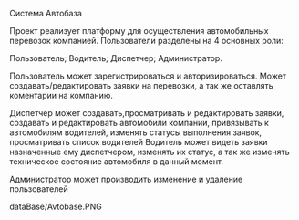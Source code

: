 Система Автобаза

Проект реализует платформу для осуществления автомобильных перевозок компанией. Пользователи разделены на 4 основных роли:

Пользователь;
Водитель;
Диспетчер;
Администратор.

Пользователь может зарегистрироваться и авторизироваться. Может создавать/редактировать заявки на перевозки, а так же оставлять коментарии на компанию.

Диспетчер может создавать,просматривать и редактировать заявки, создавать и редактировать автомобили компании, привязывать к автомобилям водителей, изменять статусы выполнения заявок, просматривать список водителей 
Водитель может видеть заявки назначенные ему диспетчером, изменять их статус, а так же изменять техническое состояние автомобиля в данный момент.

Администратор может производить изменение и удаление пользователей

dataBase/Avtobase.PNG
